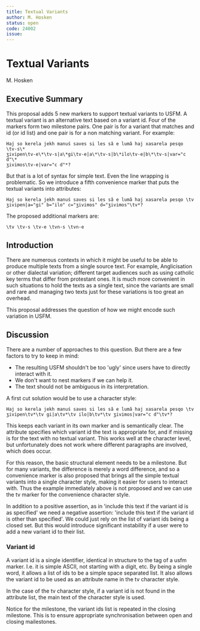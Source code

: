 ```yaml
---
title: Textual Variants
author: M. Hosken
status: open
code: 24002
issue: 
---
```


# Textual Variants

M. Hosken

## Executive Summary

This proposal adds 5 new markers to support textual variants to USFM. A textual
variant is an alternative text based on a variant id. Four of the markers form
two milestone pairs. One pair is for a variant that matches and id (or id list)
and one pair is for a non matching variant. For example:

```
Haj so kerela jekh manuś saves si les sǎ e lumǎ haj xasarela pesqo \tv-s\*
ʒivipen\tv-e\*\tv-s|a\*gi\tv-e|a\*\tv-s|b\*ilo\tv-e|b\*\tv-s|var="c d"\*
ʒivimos\tv-e|var="c d"*?
```

But that is a lot of syntax for simple text. Even the line wrapping is
problematic. So we introduce a fifth convenience marker that puts the textual
variants into attributes:

```
Haj so kerela jekh manuś saves si les sǎ e lumǎ haj xasarela pesqo \tv
ʒivipen|a="gi" b="ilo" c="ʒivimos" d="ʒivimos"\tv*?
```

The proposed additional markers are:

```
\tv \tv-s \tv-e \tvn-s \tvn-e
```

## Introduction

There are numerous contexts in which it might be useful to be able to produce
multiple texts from a single source text. For example, Anglicisation or other
dialectal variation; different target audiences such as using catholic key terms
that differ from protestant ones. It is much more convenient in such situations
to hold the texts as a single text, since the variants are small and rare and
managing two texts just for these variations is too great an overhead.

This proposal addresses the question of how we might encode such variation in
USFM.

## Discussion

There are a number of approaches to this question. But there are a few factors
to try to keep in mind:

- The resulting USFM shouldn't be too 'ugly' since users have to directly
  interact with it.
- We don't want to nest markers if we can help it.
- The text should not be ambiguous in its interpretation.

A first cut solution would be to use a character style:

```
Haj so kerela jekh manuś saves si les sǎ e lumǎ haj xasarela pesqo \tv
ʒivipen\tv*\tv gi|a\tv*\tv ilo|b\tv*\tv ʒivimos|var="c d"\tv*?
```

This keeps each variant in its own marker and is semantically clear. The
attribute specifies which variant id the text is appropriate for, and if missing
is for the text with no textual variant. This works well at the character level,
but unfortunately does not work where different paragraphs are involved, which
does occur.

For this reason, the basic structural element needs to be a milestone. But for
many variants, the difference is merely a word difference, and so a convenience
marker is also proposed that brings all the simple textual variants into a
single character style, making it easier for users to interact with. Thus the
example immediately above is not proposed and we can use the tv marker for the
convenience character style.

In addition to a positive assertion, as in 'include this text if the variant id
is as specified' we need a negative assertion: 'include this text if the variant
id is other than specified'. We could just rely on the list of variant ids being
a closed set. But this would introduce significant instability if a user were to
add a new variant id to their list.

### Variant id

A variant id is a single identifier, identical in structure to the tag of a usfm
marker. I.e. it is simple ASCII, not starting with a digit, etc. By being a
single word, it allows a list of ids to be a simple space separated list. It
also allows the variant id to be used as an attribute name in the tv character
style.

In the case of the tv character style, if a variant id is not found in the
attribute list, the main text of the character style is used.

Notice for the milestone, the variant ids list is repeated in the closing
milestone. This is to ensure appropriate synchronisation between open and closing
mailestones.

